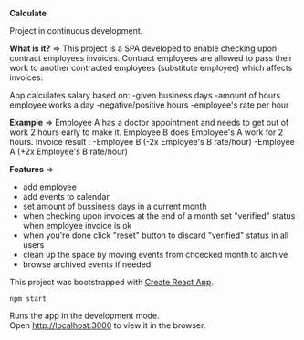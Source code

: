 **Calculate**

Project in continuous development.

**What is it?** => 
This project is a SPA developed to enable checking upon contract employees invoices.
Contract employees are allowed to pass their work to another contracted employees (substitute employee) which affects invoices. 

App calculates salary based on:
-given business days
-amount of hours employee works a day
-negative/positive hours
-employee's rate per hour

**Example** => 
Employee A has a doctor appointment and needs to get out of work 2 hours early to make it. Employee B does Employee's A work for 2 hours. Invoice result : 
-Employee B (-2x Employee's B rate/hour)
-Employee A (+2x Employee's B rate/hour)

**Features** =>
- add employee
- add events to calendar
- set amount of bussiness days in a current month
- when checking upon invoices at the end of a month set "verified" status when employee invoice is ok
- when you're done click "reset" button to discard "verified" status in all users
- clean up the space by moving events from chcecked month to archive
- browse archived events if needed

This project was bootstrapped with [Create React App](https://github.com/facebook/create-react-app).

`npm start`

Runs the app in the development mode.<br />
Open [http://localhost:3000](http://localhost:3000) to view it in the browser.

